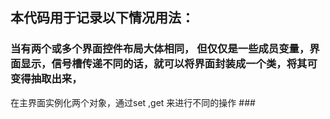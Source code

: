 ## 本代码用于记录以下情况用法： ##  

### 当有两个或多个界面控件布局大体相同， 但仅仅是一些成员变量，界面显示，信号槽传递不同的话，就可以将界面封装成一个类，将其可变得抽取出来，
在主界面实例化两个对象，通过set ,get 来进行不同的操作 ###


